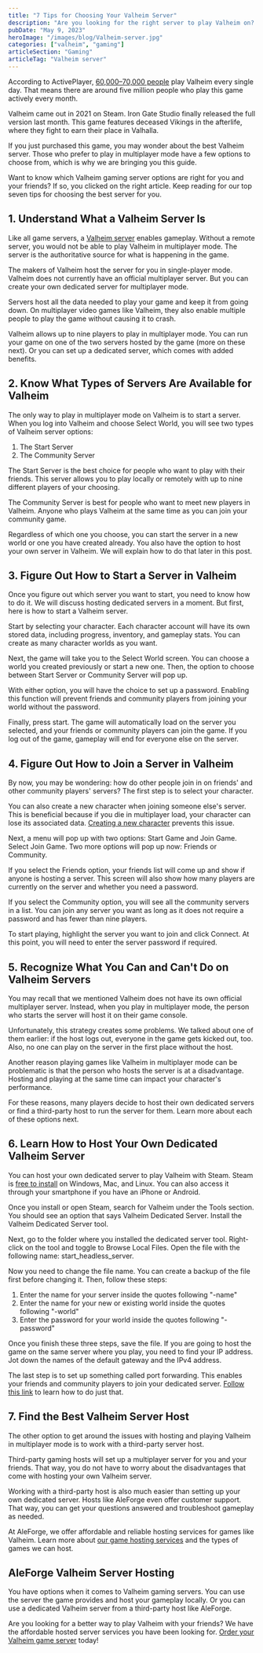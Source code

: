 ```yaml
---
title: "7 Tips for Choosing Your Valheim Server"
description: "Are you looking for the right server to play Valheim on? Click here for thirteen practical tips for choosing your Valheim server."
pubDate: "May 9, 2023"
heroImage: "/images/blog/Valheim-server.jpg"
categories: ["valheim", "gaming"]
articleSection: "Gaming"
articleTag: "Valheim server"
---
```


According to ActivePlayer, [60,000–70,000 people](https://activeplayer.io/valheim/#:~:text=How%20many%20people%20play%20Valheim,5%20million%20monthly%20active%20players.) play Valheim every single day. That means there are around five million people who play this game actively every month.

Valheim came out in 2021 on Steam. Iron Gate Studio finally released the full version last month. This game features deceased Vikings in the afterlife, where they fight to earn their place in Valhalla.

If you just purchased this game, you may wonder about the best Valheim server. Those who prefer to play in multiplayer mode have a few options to choose from, which is why we are bringing you this guide.

Want to know which Valheim gaming server options are right for you and your friends? If so, you clicked on the right article. Keep reading for our top seven tips for choosing the best server for you.

## 1\. Understand What a Valheim Server Is

Like all game servers, a [Valheim server](https://aleforge.net/games/valheim) enables gameplay. Without a remote server, you would not be able to play Valheim in multiplayer mode. The server is the authoritative source for what is happening in the game.

The makers of Valheim host the server for you in single-player mode. Valheim does not currently have an official multiplayer server. But you can create your own dedicated server for multiplayer mode.

Servers host all the data needed to play your game and keep it from going down. On multiplayer video games like Valheim, they also enable multiple people to play the game without causing it to crash.

Valheim allows up to nine players to play in multiplayer mode. You can run your game on one of the two servers hosted by the game (more on these next). Or you can set up a dedicated server, which comes with added benefits.

## 2\. Know What Types of Servers Are Available for Valheim

The only way to play in multiplayer mode on Valheim is to start a server. When you log into Valheim and choose Select World, you will see two types of Valheim server options:

1.  The Start Server
2.  The Community Server

The Start Server is the best choice for people who want to play with their friends. This server allows you to play locally or remotely with up to nine different players of your choosing.

The Community Server is best for people who want to meet new players in Valheim. Anyone who plays Valheim at the same time as you can join your community game.

Regardless of which one you choose, you can start the server in a new world or one you have created already. You also have the option to host your own server in Valheim. We will explain how to do that later in this post.

## 3\. Figure Out How to Start a Server in Valheim

Once you figure out which server you want to start, you need to know how to do it. We will discuss hosting dedicated servers in a moment. But first, here is how to start a Valheim server.

Start by selecting your character. Each character account will have its own stored data, including progress, inventory, and gameplay stats. You can create as many character worlds as you want.

Next, the game will take you to the Select World screen. You can choose a world you created previously or start a new one. Then, the option to choose between Start Server or Community Server will pop up.

With either option, you will have the choice to set up a password. Enabling this function will prevent friends and community players from joining your world without the password.

Finally, press start. The game will automatically load on the server you selected, and your friends or community players can join the game. If you log out of the game, gameplay will end for everyone else on the server.

## 4\. Figure Out How to Join a Server in Valheim

By now, you may be wondering: how do other people join in on friends' and other community players' servers? The first step is to select your character.

You can also create a new character when joining someone else's server. This is beneficial because if you die in multiplayer load, your character can lose its associated data. [Creating a new character](https://meshcontent.com/valheim-how-to-create-a-new-character/) prevents this issue.

Next, a menu will pop up with two options: Start Game and Join Game. Select Join Game. Two more options will pop up now: Friends or Community.

If you select the Friends option, your friends list will come up and show if anyone is hosting a server. This screen will also show how many players are currently on the server and whether you need a password.

If you select the Community option, you will see all the community servers in a list. You can join any server you want as long as it does not require a password and has fewer than nine players.

To start playing, highlight the server you want to join and click Connect. At this point, you will need to enter the server password if required.

## 5. Recognize What You Can and Can't Do on Valheim Servers

You may recall that we mentioned Valheim does not have its own official multiplayer server. Instead, when you play in multiplayer mode, the person who starts the server will host it on their game console.

Unfortunately, this strategy creates some problems. We talked about one of them earlier: if the host logs out, everyone in the game gets kicked out, too. Also, no one can play on the server in the first place without the host.

Another reason playing games like Valheim in multiplayer mode can be problematic is that the person who hosts the server is at a disadvantage. Hosting and playing at the same time can impact your character's performance.

For these reasons, many players decide to host their own dedicated servers or find a third-party host to run the server for them. Learn more about each of these options next.

## 6\. Learn How to Host Your Own Dedicated Valheim Server

You can host your own dedicated server to play Valheim with Steam. Steam is [free to install](https://store.steampowered.com/join/?snr=1_4_4__more-content-login) on Windows, Mac, and Linux. You can also access it through your smartphone if you have an iPhone or Android.

Once you install or open Steam, search for Valheim under the Tools section. You should see an option that says Valheim Dedicated Server. Install the Valheim Dedicated Server tool.

Next, go to the folder where you installed the dedicated server tool. Right-click on the tool and toggle to Browse Local Files. Open the file with the following name: start_headless_server.

Now you need to change the file name. You can create a backup of the file first before changing it. Then, follow these steps:

1.  Enter the name for your server inside the quotes following "-name"
2.  Enter the name for your new or existing world inside the quotes following "-world"
3.  Enter the password for your world inside the quotes following "-password"

Once you finish these three steps, save the file. If you are going to host the game on the same server where you play, you need to find your IP address. Jot down the names of the default gateway and the IPv4 address.

The last step is to set up something called port forwarding. This enables your friends and community players to join your dedicated server. [Follow this link](https://www.purevpn.com/blog/port-forward-valheim-servers/) to learn how to do just that.

## 7\. Find the Best Valheim Server Host

The other option to get around the issues with hosting and playing Valheim in multiplayer mode is to work with a third-party server host.

Third-party gaming hosts will set up a multiplayer server for you and your friends. That way, you do not have to worry about the disadvantages that come with hosting your own Valheim server.

Working with a third-party host is also much easier than setting up your own dedicated server. Hosts like AleForge even offer customer support. That way, you can get your questions answered and troubleshoot gameplay as needed.

At AleForge, we offer affordable and reliable hosting services for games like Valheim. Learn more about [our game hosting services](https://aleforge.net/gameservers) and the types of games we can host.

## AleForge Valheim Server Hosting

You have options when it comes to Valheim gaming servers. You can use the server the game provides and host your gameplay locally. Or you can use a dedicated Valheim server from a third-party host like AleForge.

Are you looking for a better way to play Valheim with your friends? We have the affordable hosted server services you have been looking for. [Order your Valheim game server](https://billing.aleforge.net/store/standard) today!
